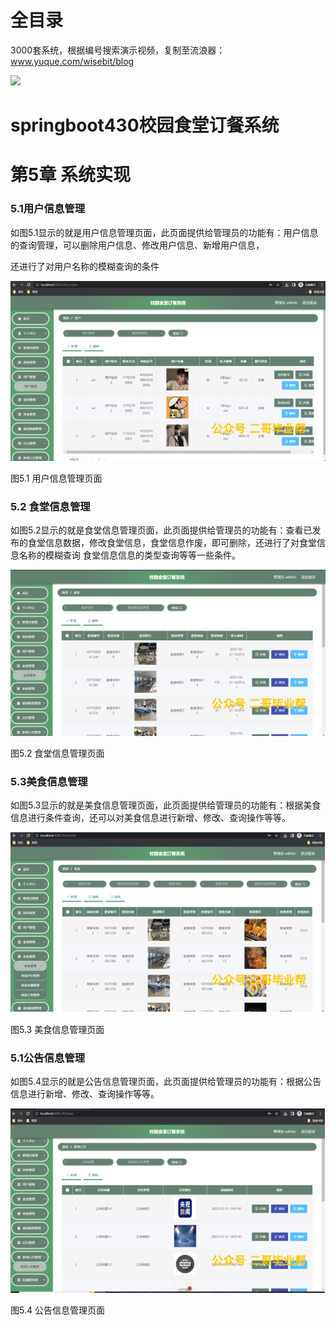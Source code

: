 # 全目录

3000套系统，根据编号搜索演示视频，复制至流浪器：www.yuque.com/wisebit/blog


![](https://bitwise.oss-cn-heyuan.aliyuncs.com/2024/11/06/qq_wechat.png)
# springboot430校园食堂订餐系统
# 第5章 系统实现
### 5.1用户信息管理
如图5.1显示的就是用户信息管理页面，此页面提供给管理员的功能有：用户信息的查询管理，可以删除用户信息、修改用户信息、新增用户信息，

还进行了对用户名称的模糊查询的条件

![](/md/blog.016.png)

图5.1 用户信息管理页面
### 5.2 食堂信息管理
如图5.2显示的就是食堂信息管理页面，此页面提供给管理员的功能有：查看已发布的食堂信息数据，修改食堂信息，食堂信息作废，即可删除，还进行了对食堂信息名称的模糊查询 食堂信息信息的类型查询等等一些条件。


![](/md/blog.017.png)

图5.2 食堂信息管理页面
### 5.3美食信息管理
如图5.3显示的就是美食信息管理页面，此页面提供给管理员的功能有：根据美食信息进行条件查询，还可以对美食信息进行新增、修改、查询操作等等。

![](/md/blog.018.png)


图5.3 美食信息管理页面
### 5.1公告信息管理
如图5.4显示的就是公告信息管理页面，此页面提供给管理员的功能有：根据公告信息进行新增、修改、查询操作等等。

![](/md/blog.019.png)


图5.4 公告信息管理页面






